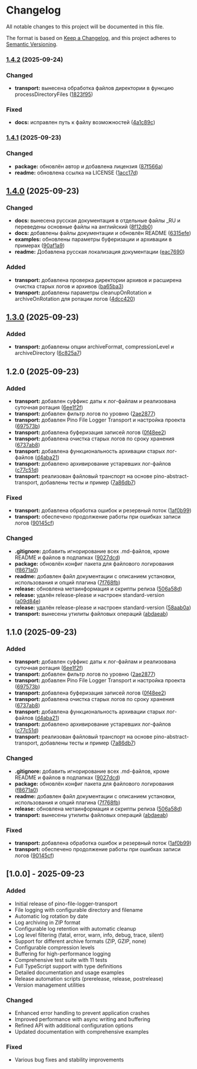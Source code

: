 # Changelog

All notable changes to this project will be documented in this file.

The format is based on [Keep a Changelog](https://keepachangelog.com/en/1.0.0/),
and this project adheres to [Semantic Versioning](https://semver.org/spec/v2.0.0.html).

### [1.4.2](https://github.com/ProydakD/pino-file-logger-transport/compare/v1.4.1...v1.4.2) (2025-09-24)


### Changed

* **transport:** вынесена обработка файлов директории в функцию processDirectoryFiles ([1823f95](https://github.com/ProydakD/pino-file-logger-transport/commit/1823f9507ea6b5c790cd0caa8e6fc345261f7de8))


### Fixed

* **docs:** исправлен путь к файлу возможностей ([4a1c89c](https://github.com/ProydakD/pino-file-logger-transport/commit/4a1c89c0a93f28a8e57fb405394102d2e3bb7495))

### [1.4.1](https://github.com/ProydakD/pino-file-logger-transport/compare/v1.4.0...v1.4.1) (2025-09-23)


### Changed

* **package:** обновлён автор и добавлена лицензия ([87f566a](https://github.com/ProydakD/pino-file-logger-transport/commit/87f566aa464114649612f84c4353a63c0d579881))
* **readme:** обновлена ссылка на LICENSE ([1acc17d](https://github.com/ProydakD/pino-file-logger-transport/commit/1acc17df3b0f6f635eb79d5ce7ee51ee7dc899bf))

## [1.4.0](https://github.com/ProydakD/pino-file-logger-transport/compare/v1.3.0...v1.4.0) (2025-09-23)


### Changed

* **docs:** вынесена русская документация в отдельные файлы _RU и переведены основные файлы на английский ([8f12db0](https://github.com/ProydakD/pino-file-logger-transport/commit/8f12db02ec95562d939648a332e947492f4793b0))
* **docs:** добавлены файлы документации и обновлён README ([6315efe](https://github.com/ProydakD/pino-file-logger-transport/commit/6315efe4cde008c496377644af0111cf5e0617f2))
* **examples:** обновлены параметры буферизации и архивации в примерах ([90af1a9](https://github.com/ProydakD/pino-file-logger-transport/commit/90af1a99d897fa6788cddcba9efe54c9c8c47fa4))
* **readme:** Добавлена русская локализация документации ([eac7690](https://github.com/ProydakD/pino-file-logger-transport/commit/eac7690ff53ccdfb6513cda6114ce929d95f058f))


### Added

* **transport:** добавлена проверка директории архивов и расширена очистка старых логов и архивов ([ba65ba3](https://github.com/ProydakD/pino-file-logger-transport/commit/ba65ba397dbf7173203aaee2d42beefa5621974f))
* **transport:** добавлены параметры cleanupOnRotation и archiveOnRotation для ротации логов ([4dcc420](https://github.com/ProydakD/pino-file-logger-transport/commit/4dcc420390bfa2859a4c562a70117e8191087e32))

## [1.3.0](https://github.com/ProydakD/pino-file-logger-transport/compare/v1.2.0...v1.3.0) (2025-09-23)


### Added

* **transport:** добавлены опции archiveFormat, compressionLevel и archiveDirectory ([6c825a7](https://github.com/ProydakD/pino-file-logger-transport/commit/6c825a72db2dae3d93bc651b4fef0232701b2a2c))

## 1.2.0 (2025-09-23)


### Added

* **transport:** добавлен суффикс даты к лог-файлам и реализована суточная ротация ([6ee1f2f](https://github.com/ProydakD/pino-file-logger-transport/commit/6ee1f2f8cea6c1e498d8fc19e2571b3c514dda49))
* **transport:** добавлен фильтр логов по уровню ([2ae2877](https://github.com/ProydakD/pino-file-logger-transport/commit/2ae287717367ce36d5a1fe36169748c851a265e8))
* **transport:** добавлен Pino File Logger Transport и настройка проекта ([697573b](https://github.com/ProydakD/pino-file-logger-transport/commit/697573b2125ac35a7ba088d7f4c345eeac4d6d97))
* **transport:** добавлена буферизация записей логов ([0f48ee2](https://github.com/ProydakD/pino-file-logger-transport/commit/0f48ee2d8430577389c793b8ed5a8d04a45a3ec4))
* **transport:** добавлена очистка старых логов по сроку хранения ([6737ab8](https://github.com/ProydakD/pino-file-logger-transport/commit/6737ab819289dfeffbd7b3a9a29a34c576dca04b))
* **transport:** добавлена функциональность архивации старых лог-файлов ([d4aba21](https://github.com/ProydakD/pino-file-logger-transport/commit/d4aba2117a8bd21565fee9e4ae72ad893f909de4))
* **transport:** добавлено архивирование устаревших лог-файлов ([c77c51d](https://github.com/ProydakD/pino-file-logger-transport/commit/c77c51dfc88659a69c078fa6b4999e70bf3db2c4))
* **transport:** реализован файловый транспорт на основе pino-abstract-transport, добавлены тесты и пример ([7a86db7](https://github.com/ProydakD/pino-file-logger-transport/commit/7a86db7096ea4ded8c661fa471616da8a0d5d31a))


### Fixed

* **transport:** добавлена обработка ошибок и резервный поток ([1af0b99](https://github.com/ProydakD/pino-file-logger-transport/commit/1af0b99443ed30a499d8be0e4d2db884d23bc96e))
* **transport:** обеспечено продолжение работы при ошибках записи логов ([90145cf](https://github.com/ProydakD/pino-file-logger-transport/commit/90145cf9aac49244a5b1fc00320a91baaf3d926d))


### Changed

* **.gitignore:** добавить игнорирование всех .md-файлов, кроме README и файлов в подпапках ([9027dcd](https://github.com/ProydakD/pino-file-logger-transport/commit/9027dcd6a289575617f50128d6dbe0cdee8eee73))
* **package:** обновлён конфиг пакета для файлового логирования ([f8671a0](https://github.com/ProydakD/pino-file-logger-transport/commit/f8671a0fb9f447e39df3f5171475d60e5572cd2f))
* **readme:** добавлен файл документации с описанием установки, использования и опций плагина ([7f768fb](https://github.com/ProydakD/pino-file-logger-transport/commit/7f768fbf0ca323f95e218e290c991d9888d5fda7))
* **release:** обновлена метаинформация и скрипты релиза ([506a58d](https://github.com/ProydakD/pino-file-logger-transport/commit/506a58d76ffeb7494f810510da13dceac262c9c9))
* **release:** удалён release-please и настроен standard-version ([a09d84e](https://github.com/ProydakD/pino-file-logger-transport/commit/a09d84eb8a475441c19f7814aa0ee71bb34ee260))
* **release:** удалён release-please и настроен standard-version ([58aab0a](https://github.com/ProydakD/pino-file-logger-transport/commit/58aab0ae74e0f99a458294a926bfa2ac519d47d3))
* **transport:** вынесены утилиты файловых операций ([abdaeab](https://github.com/ProydakD/pino-file-logger-transport/commit/abdaeabb97e81923039b59e0b5f8dbb042a99932))

## 1.1.0 (2025-09-23)


### Added

* **transport:** добавлен суффикс даты к лог-файлам и реализована суточная ротация ([6ee1f2f](https://github.com/ProydakD/pino-file-logger-transport/commit/6ee1f2f8cea6c1e498d8fc19e2571b3c514dda49))
* **transport:** добавлен фильтр логов по уровню ([2ae2877](https://github.com/ProydakD/pino-file-logger-transport/commit/2ae287717367ce36d5a1fe36169748c851a265e8))
* **transport:** добавлен Pino File Logger Transport и настройка проекта ([697573b](https://github.com/ProydakD/pino-file-logger-transport/commit/697573b2125ac35a7ba088d7f4c345eeac4d6d97))
* **transport:** добавлена буферизация записей логов ([0f48ee2](https://github.com/ProydakD/pino-file-logger-transport/commit/0f48ee2d8430577389c793b8ed5a8d04a45a3ec4))
* **transport:** добавлена очистка старых логов по сроку хранения ([6737ab8](https://github.com/ProydakD/pino-file-logger-transport/commit/6737ab819289dfeffbd7b3a9a29a34c576dca04b))
* **transport:** добавлена функциональность архивации старых лог-файлов ([d4aba21](https://github.com/ProydakD/pino-file-logger-transport/commit/d4aba2117a8bd21565fee9e4ae72ad893f909de4))
* **transport:** добавлено архивирование устаревших лог-файлов ([c77c51d](https://github.com/ProydakD/pino-file-logger-transport/commit/c77c51dfc88659a69c078fa6b4999e70bf3db2c4))
* **transport:** реализован файловый транспорт на основе pino-abstract-transport, добавлены тесты и пример ([7a86db7](https://github.com/ProydakD/pino-file-logger-transport/commit/7a86db7096ea4ded8c661fa471616da8a0d5d31a))


### Changed

* **.gitignore:** добавить игнорирование всех .md-файлов, кроме README и файлов в подпапках ([9027dcd](https://github.com/ProydakD/pino-file-logger-transport/commit/9027dcd6a289575617f50128d6dbe0cdee8eee73))
* **package:** обновлён конфиг пакета для файлового логирования ([f8671a0](https://github.com/ProydakD/pino-file-logger-transport/commit/f8671a0fb9f447e39df3f5171475d60e5572cd2f))
* **readme:** добавлен файл документации с описанием установки, использования и опций плагина ([7f768fb](https://github.com/ProydakD/pino-file-logger-transport/commit/7f768fbf0ca323f95e218e290c991d9888d5fda7))
* **release:** обновлена метаинформация и скрипты релиза ([506a58d](https://github.com/ProydakD/pino-file-logger-transport/commit/506a58d76ffeb7494f810510da13dceac262c9c9))
* **transport:** вынесены утилиты файловых операций ([abdaeab](https://github.com/ProydakD/pino-file-logger-transport/commit/abdaeabb97e81923039b59e0b5f8dbb042a99932))


### Fixed

* **transport:** добавлена обработка ошибок и резервный поток ([1af0b99](https://github.com/ProydakD/pino-file-logger-transport/commit/1af0b99443ed30a499d8be0e4d2db884d23bc96e))
* **transport:** обеспечено продолжение работы при ошибках записи логов ([90145cf](https://github.com/ProydakD/pino-file-logger-transport/commit/90145cf9aac49244a5b1fc00320a91baaf3d926d))

## [1.0.0] - 2025-09-23

### Added
- Initial release of pino-file-logger-transport
- File logging with configurable directory and filename
- Automatic log rotation by date
- Log archiving in ZIP format
- Configurable log retention with automatic cleanup
- Log level filtering (fatal, error, warn, info, debug, trace, silent)
- Support for different archive formats (ZIP, GZIP, none)
- Configurable compression levels
- Buffering for high-performance logging
- Comprehensive test suite with 11 tests
- Full TypeScript support with type definitions
- Detailed documentation and usage examples
- Release automation scripts (prerelease, release, postrelease)
- Version management utilities

### Changed
- Enhanced error handling to prevent application crashes
- Improved performance with async writing and buffering
- Refined API with additional configuration options
- Updated documentation with comprehensive examples

### Fixed
- Various bug fixes and stability improvements